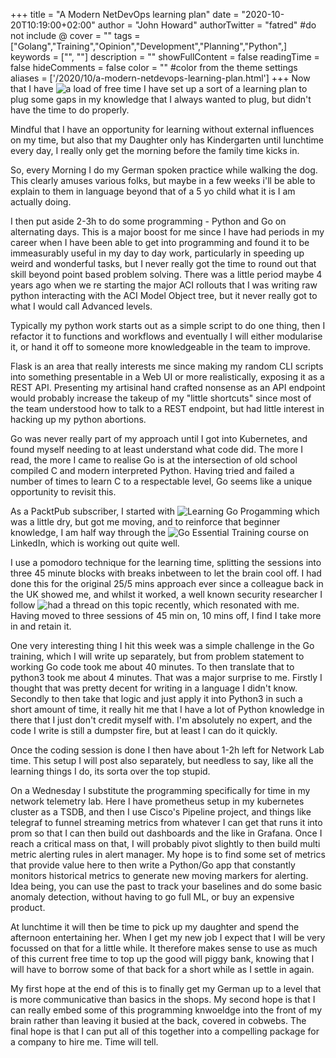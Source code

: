 +++
title = "A Modern NetDevOps learning plan"
date = "2020-10-20T10:19:00+02:00"
author = "John Howard"
authorTwitter = "fatred" #do not include @
cover = ""
tags = ["Golang","Training","Opinion","Development","Planning","Python",]
keywords = ["", ""]
description = ""
showFullContent = false
readingTime = false
hideComments = false
color = "" #color from the theme settings
aliases = ['/2020/10/a-modern-netdevops-learning-plan.html']
+++
Now that I have ![a load of free time](https://problemofnetwork.com/posts/end-of-solera-years/) I have set up a sort of a learning plan to plug some gaps in my knowledge that I always wanted to plug, but didn't have the time to do properly.

Mindful that I have an opportunity for learning without external influences on my time, but also that my Daughter only has Kindergarten until lunchtime every day, I really only get the morning before the family time kicks in.

So, every Morning I do my German spoken practice while walking the dog. This clearly amuses various folks, but maybe in a few weeks i'll be able to explain to them in language beyond that of a 5 yo child what it is I am actually doing.

I then put aside 2-3h to do some programming - Python and Go on alternating days. This is a major boost for me since I have had periods in my career when I have been able to get into programming and found it to be immeasurably useful in my day to day work, particularly in speeding up weird and wonderful tasks, but I never really got the time to round out that skill beyond point based problem solving. There was a little period maybe 4 years ago when we re starting the major ACI rollouts that I was writing raw python interacting with the ACI Model Object tree, but it never really got to what I would call Advanced levels.

Typically my python work starts out as a simple script to do one thing, then I refactor it to functions and workflows and eventually I will either modularise it, or hand it off to someone more knowledgeable in the team to improve.

Flask is an area that really interests me since making my random CLI scripts into something presentable in a Web UI or more realistically, exposing it as a REST API.  Presenting my artisinal hand crafted nonsense as an API endpoint would probably increase the takeup of my "little shortcuts" since most of the team understood how to talk to a REST endpoint, but had little interest in hacking up my python abortions.

Go was never really part of my approach until I got into Kubernetes, and found myself needing to at least understand what code did. The more I read, the more I came to realise Go is at the intersection of old school compiled C and modern interpreted Python. Having tried and failed a number of times to learn C to a respectable level, Go seems like a unique opportunity to revisit this.

As a PacktPub subscriber, I started with ![Learning Go Progamming](https://www.packtpub.com/product/learning-go-programming/9781784395438) which was a little dry, but got me moving, and to reinforce that beginner knowledge, I am half way through the ![Go Essential Training](https://www.linkedin.com/learning/go-essential-training) course on LinkedIn, which is working out quite well.

I use a pomodoro technique for the learning time, splitting the sessions into three 45 minute blocks with breaks inbetween to let the brain cool off. I had done this for the original 25/5 mins approach ever since a colleague back in the UK showed me, and whilst it worked, a well known security researcher I follow ![had a thread](https://twitter.com/Fox0x01/status/1317120678617907200) on this topic recently, which resonated with me. Having moved to three sessions of 45 min on, 10 mins off, I find I take more in and retain it.

One very interesting thing I hit this week was a simple challenge in the Go training, which I will write up separately, but from problem statement to working Go code took me about 40 minutes. To then translate that to python3 took me about 4 minutes. That was a major surprise to me. Firstly I thought that was pretty decent for writing in a language I didn't know. Secondly to then take that logic and just apply it into Python3 in such a short amount of time, it really hit me that I have a lot of Python knowledge in there that I just don't credit myself with. I'm absolutely no expert, and the code I write is still a dumpster fire, but at least I can do it quickly.

Once the coding session is done I then have about 1-2h left for Network Lab time. This setup I will post also separately, but needless to say, like all the learning things I do, its sorta over the top stupid.

On a Wednesday I substitute the programming specifically for time in my network telemetry lab. Here I have prometheus setup in my kubernetes cluster as a TSDB, and then I use Cisco's Pipeline project, and things like telegraf to funnel streaming metrics from whatever I can get that runs it into prom so that I can then build out dashboards and the like in Grafana. Once I reach a critical mass on that, I will probably pivot slightly to then build multi metric alerting rules in alert manager. My hope is to find some set of metrics that provide value here to then write a Python/Go app that constantly monitors historical metrics to generate new moving markers for alerting. Idea being, you can use the past to track your baselines and do some basic anomaly detection, without having to go full ML, or buy an expensive product.

At lunchtime it will then be time to pick up my daughter and spend the afternoon entertaining her. When I get my new job I expect that I will be very focussed on that for a little while. It therefore makes sense to use as much of this current free time to top up the good will piggy bank, knowing that I will have to borrow some of that back for a short while as I settle in again.

My first hope at the end of this is to finally get my German up to a level that is more communicative than basics in the shops. My second hope is that I can really embed some of this programming knwoeldge into the front of my brain rather than leaving it busied at the back, covered in cobwebs. The final hope is that I can put all of this together into a compelling package for a company to hire me. Time will tell.
